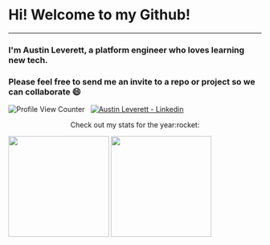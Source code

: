 # Hi! Welcome to my Github!
---
### I'm Austin Leverett, a platform engineer who loves learning new tech.<br> 
### Please feel free to send me an invite to a repo or project so we can collaborate 😄

![Profile View Counter](https://komarev.com/ghpvc/?username=miliaus)&nbsp;&nbsp;
[![Austin Leverett - Linkedin](https://img.shields.io/badge/Austin_Leverett-Linkedin-blue?logo=LinkedIn&logoColor=white)](https://www.linkedin.com/in/all09/)



<p align="center">
Check out my stats for the year:rocket:

<img src="https://github-readme-stats.vercel.app/api?username=miliaus&show_icons=true" height="200"></a>
<img src="https://github-readme-stats.vercel.app/api/top-langs/?username=miliaus" height="200"></a>
</p>



